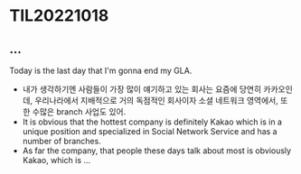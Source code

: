 # TIL20221018

## ...

Today is the last day that I'm gonna end my GLA.



* 내가 생각하기엔 사람들이 가장 많이 얘기하고 있는 회사는 요즘에 당연히 카카오인데, 우리나라에서 지배적으로 거의 독점적인 회사이자 소셜 네트워크 영역에서, 또한 수많은 branch 사업도 있어.
* It is obvious that the hottest company is definitely Kakao which is in a unique position and specialized in Social Network Service and has a number of branches.
* As far the company, that people these days talk about most is obviously Kakao, which is …
